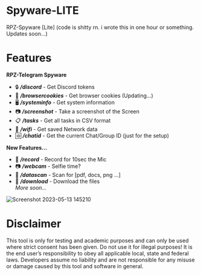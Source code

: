 # Spyware-LITE
RPZ-Spyware [Lite] (code is shitty rn. i wrote this in one hour or something. Updates soon...) 



# Features

**RPZ-Telegram Spyware**                                              
-  🔒 ***/discord*** - Get Discord tokens                        
-  🍪 ***/browsercookies*** - Get browser cookies (Updating...)                       
-  🖥️ ***/systeminfo*** - Get system information                        
-  📷 ***/screenshot*** - Take a screenshot of the Screen                        
-  📋 ***/tasks*** - Get all tasks in CSV format                        
-  📡 ***/wifi*** - Get saved Network data                        
-  🆔 ***/chatid*** - Get the current Chat/Group ID  (just for the setup)                     

**New Features...**              
-  🎤 ***/record*** - Record for 10sec the Mic
-  📷 ***/webcam*** - Selfie time?   
-  📁 ***/datascan*** - Scan for [pdf, docs, png ...]  
-  📁 ***/download*** - Download the files  
 _More soon..._


![Screenshot 2023-05-13 145210](https://github.com/Rapunzel-ware/Spyware-LITE/assets/96635023/29f3af6c-dac9-42ae-a3e9-c1faf64097c4)


   

# Disclaimer
This tool is only for testing and academic purposes and can only be used where strict consent has been given. Do not use it for illegal purposes! It is the end user’s responsibility to obey all applicable local, state and federal laws. Developers assume no liability and are not responsible for any misuse or damage caused by this tool and software in general.
